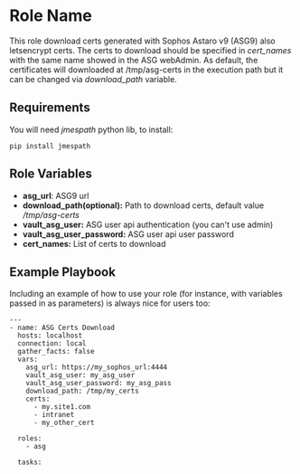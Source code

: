 Role Name
=========

This role download certs generated with Sophos Astaro v9 (ASG9) also letsencrypt certs. The certs to download should be specified in _cert_names_ with the same name showed in the ASG webAdmin. As default, the certificates will downloaded at /tmp/asg-certs in the execution path but it can be changed via _download_path_ variable.

Requirements
------------

You will need _jmespath_ python lib, to install:

```
pip install jmespath 
```

Role Variables
--------------

- **asg_url**: ASG9 url
- **download_path(optional):** Path to download certs, default value _/tmp/asg-certs_
- **vault_asg_user:** ASG user api authentication (you can't use admin)
- **vault_asg_user_password:** ASG user api user password
- **cert_names:** List of certs to download

Example Playbook
----------------

Including an example of how to use your role (for instance, with variables passed in as parameters) is always nice for users too:

```
---
- name: ASG Certs Download
  hosts: localhost
  connection: local
  gather_facts: false
  vars:
    asg_url: https://my_sophos_url:4444
    vault_asg_user: my_asg_user
    vault_asg_user_password: my_asg_pass
    download_path: /tmp/my_certs
    certs:
      - my.site1.com
      - intranet
      - my_other_cert

  roles:
    - asg

  tasks:
```